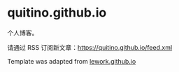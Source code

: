 # quitino.github.io

个人博客。

请通过 RSS 订阅新文章：https://quitino.github.io/feed.xml

Template was adapted from [lework.github.io](https://github.com/lework/lework.github.io)
